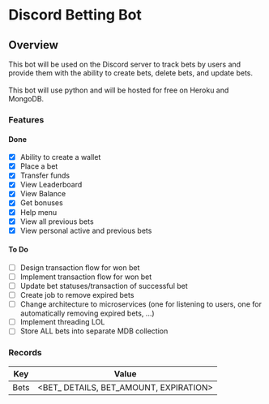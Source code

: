 # Discord Betting Bot

## Overview
This bot will be used on the Discord server to track bets by users and provide them with the ability to create bets, delete bets, and update bets.
</br></br>
This bot will use python and will be hosted for free on Heroku and MongoDB.

### __Features__
#### Done
- [x] Ability to create a wallet
- [x] Place a bet
- [x] Transfer funds
- [x] View Leaderboard
- [x] View Balance
- [x] Get bonuses
- [x] Help menu
- [x] View all previous bets
- [x] View personal active and previous bets

#### To Do
- [ ] Design transaction flow for won bet
- [ ] Implement transaction flow for won bet
- [ ] Update bet statuses/transaction of successful bet
- [ ] Create job to remove expired bets
- [ ] Change architecture to microservices (one for listening to users, one for automatically removing expired bets, ...)
- [ ] Implement threading LOL
- [ ] Store ALL bets into separate MDB collection

### __Records__
**Key**   | **Value**  
-----     | ------
Bets      | <BET_ DETAILS, BET_AMOUNT, EXPIRATION>
